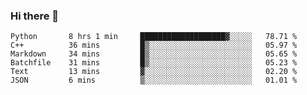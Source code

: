 ### Hi there 👋

<!--START_SECTION:waka-->

```text
Python       8 hrs 1 min     ███████████████████▓░░░░░   78.71 %
C++          36 mins         █▒░░░░░░░░░░░░░░░░░░░░░░░   05.97 %
Markdown     34 mins         █▒░░░░░░░░░░░░░░░░░░░░░░░   05.65 %
Batchfile    31 mins         █▒░░░░░░░░░░░░░░░░░░░░░░░   05.23 %
Text         13 mins         ▓░░░░░░░░░░░░░░░░░░░░░░░░   02.20 %
JSON         6 mins          ▒░░░░░░░░░░░░░░░░░░░░░░░░   01.01 %
```

<!--END_SECTION:waka-->
